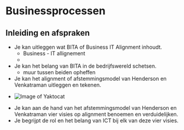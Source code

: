 # Businessprocessen
## Inleiding en afspraken
* Je kan uitleggen wat BITA of Business IT Alignment inhoudt.
    - Business - IT allignement
    - 
* Je kan het belang van BITA in de bedrijfswereld schetsen.
    - muur tussen beiden opheffen
* Je kan het alignment of afstemmingsmodel van Henderson en Venkatraman uitleggen en tekenen.
- ![Image of Yaktocat](https://octodex.github.com/images/yaktocat.png)
* Je kan aan de hand van het afstemmingsmodel van Henderson en Venkatraman vier visies op alignment benoemen en verduidelijken.
* Je begrijpt de rol en het belang van ICT bij elk van deze vier visies.  
